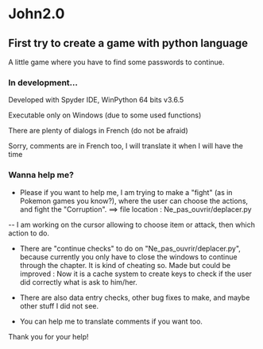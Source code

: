 # John2.0
## First try to create a game with python language

A little game where you have to find some passwords to continue.

### In development...
Developed with Spyder IDE, WinPython 64 bits v3.6.5 

Executable only on Windows (due to some used functions) 

There are plenty of dialogs in French (do not be afraid)

Sorry, comments are in French too, I will translate it when I will have the time

### Wanna help me?
- Please if you want to help me, I am trying to make a "fight" (as in Pokemon games you know?), where the user can choose the actions, and fight the "Corruption".
==> file location : Ne_pas_ouvrir/deplacer.py

-- I am working on the cursor allowing to choose item or attack, then which action to do.

- There are "continue checks" to do on "Ne_pas_ouvrir/deplacer.py", because currently you only have to close the windows to continue through the chapter. It is kind of cheating so. 
Made but could be improved : Now it is a cache system to create keys to check if the user did correctly what is ask to him/her.

- There are also data entry checks, other bug fixes to make, and maybe other stuff I did not see.

- You can help me to translate comments if you want too.

Thank you for your help!